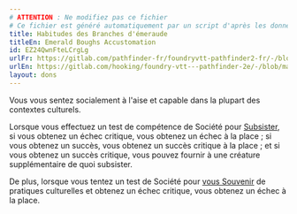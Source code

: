 ```yaml
---
# ATTENTION : Ne modifiez pas ce fichier
# Ce fichier est généré automatiquement par un script d'après les données du module Foundry VTT officiel et de sa traduction
title: Habitudes des Branches d'émeraude
titleEn: Emerald Boughs Accustomation
id: EZ24QwnFteLCrgLg
urlFr: https://gitlab.com/pathfinder-fr/foundryvtt-pathfinder2-fr/-/blob/master/data/feats/EZ24QwnFteLCrgLg.htm
urlEn: https://gitlab.com/hooking/foundry-vtt---pathfinder-2e/-/blob/master/packs/data/feats.db/emerald-boughs-accustomation.json
layout: dons
---
```

Vous vous sentez socialement à l'aise et capable dans la plupart des contextes culturels.

Lorsque vous effectuez un test de compétence de Société pour [Subsister](../actions/subsister.html), si vous obtenez un échec critique, vous obtenez un échec à la place ; si vous obtenez un succès, vous obtenez un succès critique à la place ; et si vous obtenez un succès critique, vous pouvez fournir à une créature supplémentaire de quoi subsister.

De plus, lorsque vous tentez un test de Société pour [vous Souvenir](../actions/se-souvenir-société.html) de pratiques culturelles et obtenez un échec critique, vous obtenez un échec à la place.

